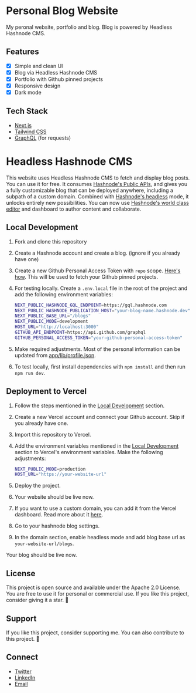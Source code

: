 # Personal Blog Website 

My peronal website, portfolio and blog. Blog is powered by Headless Hashnode CMS.

## Features

- [x] Simple and clean UI
- [x] Blog via Headless Hashnode CMS
- [x] Portfolio with Github pinned projects
- [x] Responsive design
- [x] Dark mode

## Tech Stack

- [Next.js](https://nextjs.org/)
- [Tailwind CSS](https://tailwindcss.com/)
- [GraphQL](https://graphql.org/) (for requests)

# Headless Hashnode CMS

This website uses Headless Hashnode CMS to fetch and display blog posts. You can use it for free. It consumes [Hashnode's Public APIs](https://apidocs.hashnode.com/), and gives you a fully customizable blog that can be deployed anywhere, including a subpath of a custom domain. Combined with [Hashnode's headless](https://hashnode.com/headless) mode, it unlocks entirely new possibilities. You can now use [Hashnode's world class editor](https://hashnode.com/neptune) and dashboard to author content and collaborate.

## Local Development

1. Fork and clone this repository
2. Create a Hashnode account and create a blog. (ignore if you already have one) 
3. Create a new Github Personal Access Token with `repo` scope. [Here's how](https://docs.github.com/en/github/authenticating-to-github/keeping-your-account-and-data-secure/creating-a-personal-access-token). This will be used to fetch your Github pinned projects.
4. For testing locally. Create a `.env.local` file in the root of the project and add the following environment variables:
    
    ```bash
    NEXT_PUBLIC_HASHNODE_GQL_ENDPOINT=https://gql.hashnode.com
    NEXT_PUBLIC_HASHNODE_PUBLICATION_HOST="your-blog-name.hashnode.dev"
    NEXT_PUBLIC_BASE_URL="/blogs"
    NEXT_PUBLIC_MODE=development
    HOST_URL="http://localhost:3000"
    GITHUB_API_ENDPOINT=https://api.github.com/graphql
    GITHUB_PERSONAL_ACCESS_TOKEN="your-github-personal-access-token"
    ```
5. Make required adjustments. Most of the personal information can be updated from [app/lib/profile.json](/app/lib/profile.json).
6. To test locally, first install dependencies with `npm install` and then run `npm run dev`.

## Deployment to Vercel

1. Follow the steps mentioned in the [Local Development](#local-development) section.
2. Create a new Vercel account and connect your Github account. Skip if you already have one.
3. Import this repository to Vercel.
4. Add the environment variables mentioned in the [Local Development](#local-development) section to Vercel's environment variables. Make the following adjustments:
    
    ```bash
    NEXT_PUBLIC_MODE=production
    HOST_URL="https://your-website-url"
    ```
5. Deploy the project.
6. Your website should be live now.
7. If you want to use a custom domain, you can add it from the Vercel dashboard. Read more about it [here](https://vercel.com/docs/projects/domains/add-a-domain).
8. Go to your hashnode blog settings.
9. In the domain section, enable headless mode and add blog base url as `your-website-url/blogs`.

Your blog should be live now.

## License

This project is open source and available under the Apache 2.0 License. You are free to use it for personal or commercial use. If you like this project, consider giving it a star. 🌟

## Support

If you like this project, consider supporting me. You can also contribute to this project. 🚀

## Connect

- [Twitter](https://twitter.com/AnshumanMahato_)
- [LinkedIn](https://www.linkedin.com/in/anshuman-mahato/)
- [Email](mailto:hi#anshumanmahato.me)
